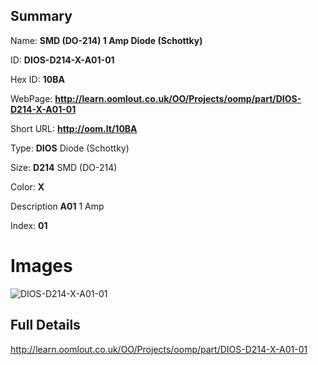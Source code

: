 

## Summary
 
Name: __SMD (DO-214) 1 Amp Diode (Schottky)__

ID: __DIOS-D214-X-A01-01__

Hex ID: __10BA__

WebPage: __http://learn.oomlout.co.uk/OO/Projects/oomp/part/DIOS-D214-X-A01-01__

Short URL: __http://oom.lt/10BA__


Type: __DIOS__ Diode (Schottky) 

Size: __D214__ SMD (DO-214) 

Color: __X__  

Description __A01__ 1 Amp 

Index: __01__


 # Images
![DIOS-D214-X-A01-01](http://oomlout.com/oomp-gen/parts/DIOS-D214-X-A01-01/DIOS-D214-X-A01-01_420.jpg)



 ## Full Details

 http://learn.oomlout.co.uk/OO/Projects/oomp/part/DIOS-D214-X-A01-01














